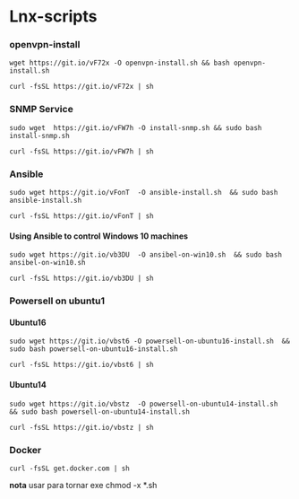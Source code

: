 # Lnx-scripts

### openvpn-install
`wget https://git.io/vF72x -O openvpn-install.sh && bash openvpn-install.sh`

`curl -fsSL https://git.io/vF72x | sh`

### SNMP Service
`sudo wget  https://git.io/vFW7h -O install-snmp.sh && sudo bash install-snmp.sh`

`curl -fsSL https://git.io/vFW7h | sh`

### Ansible
`sudo wget https://git.io/vFonT  -O ansible-install.sh  && sudo bash ansible-install.sh`

`curl -fsSL https://git.io/vFonT | sh`

#### Using Ansible to control Windows 10 machines
`sudo wget https://git.io/vb3DU  -O ansibel-on-win10.sh  && sudo bash ansibel-on-win10.sh`

`curl -fsSL https://git.io/vb3DU | sh`

### Powersell on ubuntu1
#### Ubuntu16
`sudo wget https://git.io/vbst6 -O powersell-on-ubuntu16-install.sh  && sudo bash powersell-on-ubuntu16-install.sh`

`curl -fsSL https://git.io/vbst6 | sh`
#### Ubuntu14
`sudo wget https://git.io/vbstz  -O powersell-on-ubuntu14-install.sh  && sudo bash powersell-on-ubuntu14-install.sh`

`curl -fsSL https://git.io/vbstz | sh`

### Docker
`curl -fsSL get.docker.com | sh`

**nota** usar para tornar exe chmod -x  *.sh
